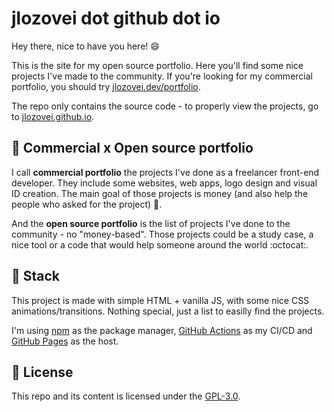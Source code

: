 # jlozovei dot github dot io
Hey there, nice to have you here! :smile:

This is the site for my open source portfolio. Here you'll find some nice projects I've made to the community. If you're looking for my commercial portfolio, you should try [jlozovei.dev/portfolio](https://jlozovei.dev/portfolio).

The repo only contains the source code - to properly view the projects, go to [jlozovei.github.io](https://jlozovei.github.io).


## :game_die: Commercial x Open source portfolio
I call **commercial portfolio** the projects I've done as a freelancer front-end developer. They include some websites, web apps, logo design and visual ID creation. The main goal of those projects is money (and also help the people who asked for the project) :money_with_wings:.

And the **open source portfolio** is the list of projects I've done to the community - no "money-based". Those projects could be a study case, a nice tool or a code that would help someone around the world :octocat:.


## :gem: Stack
This project is made with simple HTML + vanilla JS, with some nice CSS animations/transitions. Nothing special, just a list to easilly find the projects.

I'm using [npm](https://npmjs.com/) as the package manager, [GitHub Actions](https://github.com/features/actions) as my CI/CD and [GitHub Pages](https://pages.github.com/) as the host.


## :closed_lock_with_key: License
This repo and its content is licensed under the [GPL-3.0](https://github.com/jlozovei/jlozovei.github.io/blob/dev/LICENSE).
